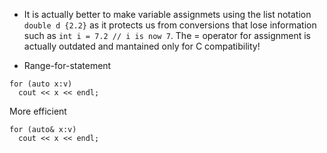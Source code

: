 * It is actually better to make variable assignmets using the list notation 
`double d {2.2}` as it protects us from conversions that lose information such 
as `int i = 7.2 // i is now 7`. The = operator for assignment is actually 
outdated and mantained only for C compatibility!

* Range-for-statement
```
for (auto x:v)
  cout << x << endl;
```
More efficient
```
for (auto& x:v)
  cout << x << endl;
```
